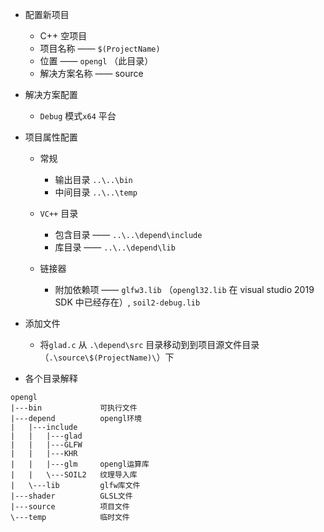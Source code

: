 - 配置新项目
  - C++ 空项目
  - 项目名称 —— `$(ProjectName)` 
  - 位置 —— `opengl` （此目录）
  - 解决方案名称 —— source
- 解决方案配置
  - `Debug` 模式`x64` 平台
- 项目属性配置

  - 常规
    - 输出目录 `..\..\bin`
    - 中间目录 `..\..\temp`
  - `VC++` 目录
    - 包含目录 —— `..\..\depend\include` 
    - 库目录 —— `..\..\depend\lib` 

  - 链接器
    - 附加依赖项 —— `glfw3.lib` （`opengl32.lib` 在 visual studio 2019 SDK 中已经存在）, `soil2-debug.lib` 
- 添加文件
  - 将`glad.c` 从 `.\depend\src` 目录移动到到项目源文件目录（`.\source\$(ProjectName)\`）下
- 各个目录解释

```
opengl
|---bin				可执行文件
|---depend			opengl环境
|	|---include
|	|	|---glad
|	|	|---GLFW
|	|	|---KHR
|	|	|---glm		opengl运算库
|	|	\---SOIL2	纹理导入库
|	\---lib			glfw库文件
|---shader			GLSL文件
|---source			项目文件
\---temp			临时文件
```